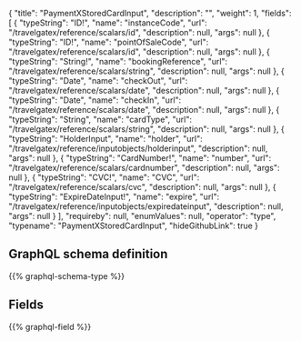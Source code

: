 {
  "title": "PaymentXStoredCardInput",
  "description": "",
  "weight": 1,
  "fields": [
    {
      "typeString": "ID!",
      "name": "instanceCode",
      "url": "/travelgatex/reference/scalars/id",
      "description": null,
      "args": null
    },
    {
      "typeString": "ID!",
      "name": "pointOfSaleCode",
      "url": "/travelgatex/reference/scalars/id",
      "description": null,
      "args": null
    },
    {
      "typeString": "String!",
      "name": "bookingReference",
      "url": "/travelgatex/reference/scalars/string",
      "description": null,
      "args": null
    },
    {
      "typeString": "Date",
      "name": "checkOut",
      "url": "/travelgatex/reference/scalars/date",
      "description": null,
      "args": null
    },
    {
      "typeString": "Date",
      "name": "checkIn",
      "url": "/travelgatex/reference/scalars/date",
      "description": null,
      "args": null
    },
    {
      "typeString": "String",
      "name": "cardType",
      "url": "/travelgatex/reference/scalars/string",
      "description": null,
      "args": null
    },
    {
      "typeString": "HolderInput",
      "name": "holder",
      "url": "/travelgatex/reference/inputobjects/holderinput",
      "description": null,
      "args": null
    },
    {
      "typeString": "CardNumber!",
      "name": "number",
      "url": "/travelgatex/reference/scalars/cardnumber",
      "description": null,
      "args": null
    },
    {
      "typeString": "CVC!",
      "name": "CVC",
      "url": "/travelgatex/reference/scalars/cvc",
      "description": null,
      "args": null
    },
    {
      "typeString": "ExpireDateInput!",
      "name": "expire",
      "url": "/travelgatex/reference/inputobjects/expiredateinput",
      "description": null,
      "args": null
    }
  ],
  "requireby": null,
  "enumValues": null,
  "operator": "type",
  "typename": "PaymentXStoredCardInput",
  "hideGithubLink": true
}
## GraphQL schema definition

{{% graphql-schema-type %}}

## Fields

{{% graphql-field %}}
